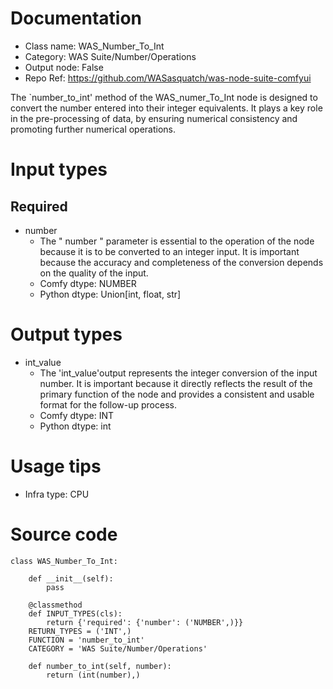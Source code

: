 # Documentation
- Class name: WAS_Number_To_Int
- Category: WAS Suite/Number/Operations
- Output node: False
- Repo Ref: https://github.com/WASasquatch/was-node-suite-comfyui

The `number_to_int' method of the WAS_numer_To_Int node is designed to convert the number entered into their integer equivalents. It plays a key role in the pre-processing of data, by ensuring numerical consistency and promoting further numerical operations.

# Input types
## Required
- number
    - The " number " parameter is essential to the operation of the node because it is to be converted to an integer input. It is important because the accuracy and completeness of the conversion depends on the quality of the input.
    - Comfy dtype: NUMBER
    - Python dtype: Union[int, float, str]

# Output types
- int_value
    - The 'int_value'output represents the integer conversion of the input number. It is important because it directly reflects the result of the primary function of the node and provides a consistent and usable format for the follow-up process.
    - Comfy dtype: INT
    - Python dtype: int

# Usage tips
- Infra type: CPU

# Source code
```
class WAS_Number_To_Int:

    def __init__(self):
        pass

    @classmethod
    def INPUT_TYPES(cls):
        return {'required': {'number': ('NUMBER',)}}
    RETURN_TYPES = ('INT',)
    FUNCTION = 'number_to_int'
    CATEGORY = 'WAS Suite/Number/Operations'

    def number_to_int(self, number):
        return (int(number),)
```